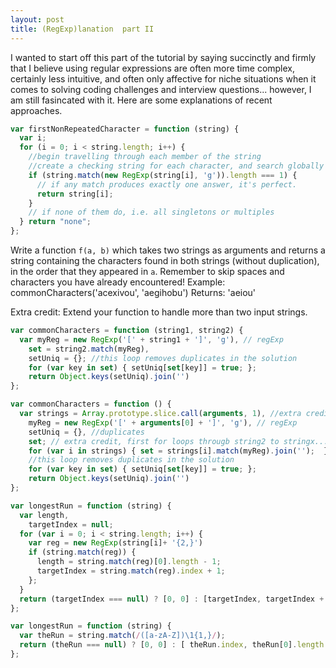 ```yaml
---
layout: post
title: (RegExp)lanation  part II
---
```


I wanted to start off this part of the tutorial by saying succinctly and firmly that I believe using regular expressions are often more time complex, certainly less intuitive, and often only affective for niche situations when it comes to solving coding challenges and interview questions... however, I am still fasincated with it. Here are some explanations of recent approaches.

```javascript
var firstNonRepeatedCharacter = function (string) {
  var i;
  for (i = 0; i < string.length; i++) {
    //begin travelling through each member of the string
    //create a checking string for each character, and search globally
    if (string.match(new RegExp(string[i], 'g')).length === 1) {
      // if any match produces exactly one answer, it's perfect.
      return string[i];
    }
    // if none of them do, i.e. all singletons or multiples
  } return "none";
};
```

Write a function `f(a, b)` which takes two strings as arguments and returns a string containing the characters found in both strings (without duplication), in the order that they appeared in `a`. Remember to skip spaces and characters you have already encountered!
Example: commonCharacters('acexivou', 'aegihobu')
Returns: 'aeiou'

Extra credit: Extend your function to handle more than two input strings.

```javascript
var commonCharacters = function (string1, string2) {
  var myReg = new RegExp('[' + string1 + ']', 'g'), // regExp
    set = string2.match(myReg),
    setUniq = {}; //this loop removes duplicates in the solution
    for (var key in set) { setUniq[set[key]] = true; };
    return Object.keys(setUniq).join('')
};

var commonCharacters = function () {
  var strings = Array.prototype.slice.call(arguments, 1), //extra credit
    myReg = new RegExp('[' + arguments[0] + ']', 'g'), // regExp
    setUniq = {}, //duplicates
    set; // extra credit, first for loops througb string2 to stringx...
    for (var i in strings) { set = strings[i].match(myReg).join('');  }
    //this loop removes duplicates in the solution
    for (var key in set) { setUniq[set[key]] = true; };
    return Object.keys(setUniq).join('')
};
```


```javascript
var longestRun = function (string) {
  var length,
    targetIndex = null;
  for (var i = 0; i < string.length; i++) {
    var reg = new RegExp(string[i]+ '{2,}')
    if (string.match(reg)) {
      length = string.match(reg)[0].length - 1;
      targetIndex = string.match(reg).index + 1;
    };
  }
  return (targetIndex === null) ? [0, 0] : [targetIndex, targetIndex + length];
};
```

```javascript
var longestRun = function (string) {
  var theRun = string.match(/([a-zA-Z])\1{1,}/);
  return (theRun === null) ? [0, 0] : [ theRun.index, theRun[0].length ];
};
```
